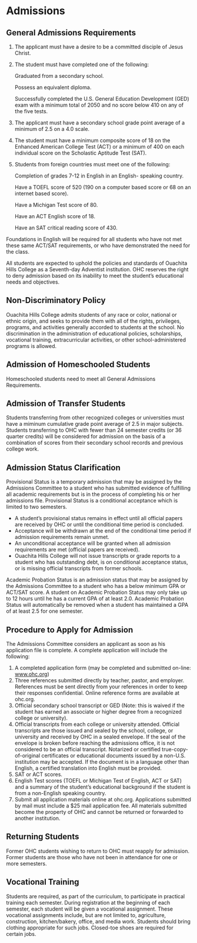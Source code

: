 # Admissions
## General Admissions Requirements

1. The applicant must have a desire to be a committed disciple of Jesus Christ.

2. The student must have completed one of the following:

	Graduated from a secondary school. 
	
	Possess an equivalent diploma.

	Successfully completed the U.S. General Education Development (GED) exam with a minimum total of 2050 and no score below 410 on any of the five tests.

3. The applicant must have a secondary school grade point
	average of a minimum of 2.5 on a 4.0 scale.

4. The student must have a minimum composite score of 18
	on the Enhanced American College Test (ACT) or a
	minimum of 400 on each individual score on the
	Scholastic Aptitude Test (SAT).

5. Students from foreign countries must meet one of the following:

	Completion of grades 7-12 in English in an English-
	speaking country.

	Have a TOEFL score of 520 (190 on a computer based score or 68 on an internet based score).

	Have a Michigan Test score of 80.

	Have an ACT English score of 18. 
	
	Have an SAT critical reading score of 430.
	
Foundations in English will be required for all students who have not met these same ACT/SAT requirements, or who have demonstrated the need for the class.	

All students are expected to uphold the policies and standards of Ouachita Hills College as a Seventh-day Adventist institution. OHC reserves the right to deny admission based on its inability to meet the student’s educational needs and objectives.

## Non-Discriminatory Policy

Ouachita Hills College admits students of any race or color, national or ethnic origin, and seeks to provide them with all of the rights, privileges, programs, and activities generally accorded to students at the school. No discrimination in the administration of educational policies, scholarships, vocational training, extracurricular activities, or other school-administered programs is allowed.

## Admission of Homeschooled Students

Homeschooled students need to meet all General Admissions Requirements.

## Admission of Transfer Students

Students transferring from other recognized colleges or universities must have a miminum cumulative grade point average of 2.5 in major subjects. Students transferring to OHC with fewer than 24 semester credits (or 36 quarter credits) will be considered for admission on the basis of a combination of scores from their secondary school records and previous college work.

## Admission Status Clarification

Provisional Status is a temporary admission that may be assigned by the Admissions Committee to a student who has submitted evidence of fulfilling all academic requirements but is in the process of completing his or her admissions file. Provisional Status is a conditional acceptance which is limited to two semesters.

* A student’s provisional status remains in effect until all official papers are received by OHC or until the conditional time period is concluded.
* Acceptance will be withdrawn at the end of the conditional time period if admission requirements remain unmet.
* An unconditional acceptance will be granted when all admission requirements are met (official papers are received).
* Ouachita Hills College will not issue transcripts or grade reports to a student who has outstanding debt, is on conditional acceptance status, or is missing official transcripts from former schools.

Academic Probation Status is an admission status that may be assigned by the Admissions Committee to a student who has a below minimum GPA or ACT/SAT score. A student on Academic Probation Status may only take up to 12 hours until he has a current GPA of at least 2.0. Academic Probation Status will automatically be removed when a student has maintained a GPA of at least 2.5 for one semester.

## Procedure to Apply for Admission

The Admissions Committee considers an applicant as soon as his application file is complete. A complete application will include the following:

1. A completed application form (may be completed and submitted on-line: www.ohc.org)
2. Three references submitted directly by teacher, pastor, and employer. References must be sent directly from your references in order to keep their responses confidential. Online reference forms are available at ohc.org.
3. Official secondary school transcript or GED (Note: this is waived if the student has earned an associate or higher degree from a recognized college or university).
4. Official transcripts from each college or university attended. Official transcripts are those issued and sealed by the school, college, or university and received by OHC in a sealed envelope. If the seal of the envelope is broken before reaching the admissions office, it is not considered to be an official transcript. Notarized or certified true-copy-of-original certificates or educational documents issued by a non-U.S. institution may be accepted. If the document is in a language other than English, a certified translation into English must be provided.
5. SAT or ACT scores.
6. English Test scores (TOEFL or Michigan Test of English, ACT or SAT) and a summary of the student’s educational background if the student is from a non-English speaking country.
6. Submit all application materials online at ohc.org. Applications submitted by mail must include a $25 mail application fee. All materials submitted become the property of OHC and cannot be returned or forwarded to another institution.

## Returning Students

Former OHC students wishing to return to OHC must reapply for admission. Former students are those who have not been in attendance for one or more semesters.

## Vocational Training

Students are required, as part of the curriculum, to participate in practical training each semester. During registration at the beginning of each semester, each student will be given a vocational assignment. These vocational assignments include, but are not limited to, agriculture, construction, kitchen/bakery, office, and media work. Students should bring clothing appropriate for such jobs. Closed-toe shoes are required for certain jobs.
